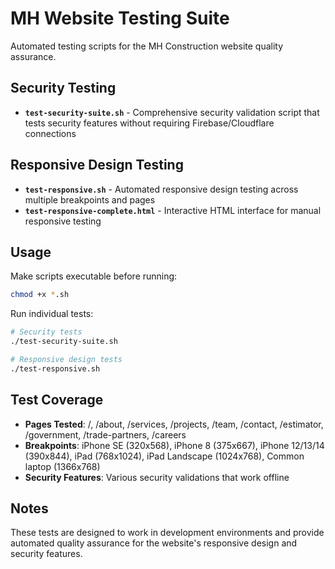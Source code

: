 # MH Website Testing Suite

Automated testing scripts for the MH Construction website quality assurance.

## Security Testing

- **`test-security-suite.sh`** - Comprehensive security validation script that tests
  security features without requiring Firebase/Cloudflare connections

## Responsive Design Testing

- **`test-responsive.sh`** - Automated responsive design testing across multiple
  breakpoints and pages
- **`test-responsive-complete.html`** - Interactive HTML interface for manual
  responsive testing

## Usage

Make scripts executable before running:

```bash
chmod +x *.sh
```

Run individual tests:

```bash
# Security tests
./test-security-suite.sh

# Responsive design tests  
./test-responsive.sh
```

## Test Coverage

- **Pages Tested**: /, /about, /services, /projects, /team, /contact, /estimator,
  /government, /trade-partners, /careers
- **Breakpoints**: iPhone SE (320x568), iPhone 8 (375x667), iPhone 12/13/14 (390x844),
  iPad (768x1024), iPad Landscape (1024x768), Common laptop (1366x768)
- **Security Features**: Various security validations that work offline

## Notes

These tests are designed to work in development environments and provide automated
quality assurance for the website's responsive design and security features.
